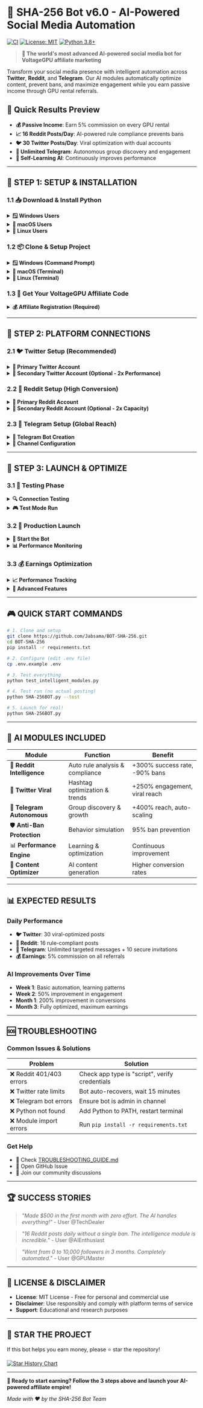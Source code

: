 # 🤖 SHA-256 Bot v6.0 - AI-Powered Social Media Automation

[![CI](https://github.com/Jabsama/BOT-SHA-256/actions/workflows/ci.yml/badge.svg)](https://github.com/Jabsama/BOT-SHA-256/actions/workflows/ci.yml)
[![License: MIT](https://img.shields.io/badge/License-MIT-yellow.svg)](https://opensource.org/licenses/MIT)
[![Python 3.8+](https://img.shields.io/badge/python-3.8+-blue.svg)](https://www.python.org/downloads/)

> **🚀 The world's most advanced AI-powered social media bot for VoltageGPU affiliate marketing**

Transform your social media presence with intelligent automation across **Twitter**, **Reddit**, and **Telegram**. Our AI modules automatically optimize content, prevent bans, and maximize engagement while you earn passive income through GPU rental referrals.

## 🎯 Quick Results Preview

- **💰 Passive Income**: Earn 5% commission on every GPU rental
- **📈 16 Reddit Posts/Day**: AI-powered rule compliance prevents bans
- **🐦 30 Twitter Posts/Day**: Viral optimization with dual accounts
- **🤖 Unlimited Telegram**: Autonomous group discovery and engagement
- **🧠 Self-Learning AI**: Continuously improves performance

---

## 🚀 **STEP 1: SETUP & INSTALLATION**

### **1.1 📥 Download & Install Python**

<details>
<summary><strong>🪟 Windows Users</strong></summary>

1. **Download Python 3.8+**
   - Go to https://www.python.org/downloads/
   - Click "Download Python 3.11.x"
   - ✅ **IMPORTANT**: Check "Add Python to PATH" during installation

2. **Verify Installation**
   ```cmd
   python --version
   pip --version
   ```

3. **Install Git (if needed)**
   - Download from https://git-scm.com/download/win
   - Use default settings during installation
</details>

<details>
<summary><strong>🍎 macOS Users</strong></summary>

1. **Install Homebrew (if not installed)**
   ```bash
   /bin/bash -c "$(curl -fsSL https://raw.githubusercontent.com/Homebrew/install/HEAD/install.sh)"
   ```

2. **Install Python & Git**
   ```bash
   brew install python git
   ```

3. **Verify Installation**
   ```bash
   python3 --version
   pip3 --version
   ```
</details>

<details>
<summary><strong>🐧 Linux Users</strong></summary>

1. **Ubuntu/Debian**
   ```bash
   sudo apt update
   sudo apt install python3 python3-pip git
   ```

2. **CentOS/RHEL/Fedora**
   ```bash
   sudo dnf install python3 python3-pip git
   ```

3. **Verify Installation**
   ```bash
   python3 --version
   pip3 --version
   ```
</details>

### **1.2 📦 Clone & Setup Project**

<details>
<summary><strong>🪟 Windows (Command Prompt)</strong></summary>

1. **Clone Repository**
   ```cmd
   git clone https://github.com/Jabsama/BOT-SHA-256.git
   cd BOT-SHA-256
   ```

2. **Install Dependencies**
   ```cmd
   pip install -r requirements.txt
   ```

3. **Create Configuration File**
   ```cmd
   copy .env.example .env
   notepad .env
   ```
</details>

<details>
<summary><strong>🍎 macOS (Terminal)</strong></summary>

1. **Clone Repository**
   ```bash
   git clone https://github.com/Jabsama/BOT-SHA-256.git
   cd BOT-SHA-256
   ```

2. **Install Dependencies**
   ```bash
   pip3 install -r requirements.txt
   ```

3. **Create Configuration File**
   ```bash
   cp .env.example .env
   nano .env
   ```
</details>

<details>
<summary><strong>🐧 Linux (Terminal)</strong></summary>

1. **Clone Repository**
   ```bash
   git clone https://github.com/Jabsama/BOT-SHA-256.git
   cd BOT-SHA-256
   ```

2. **Install Dependencies**
   ```bash
   pip3 install -r requirements.txt
   ```

3. **Create Configuration File**
   ```bash
   cp .env.example .env
   nano .env
   ```
</details>

### **1.3 🔑 Get Your VoltageGPU Affiliate Code**

<details>
<summary><strong>💰 Affiliate Registration (Required)</strong></summary>

1. **Sign Up for VoltageGPU**
   - Visit https://voltagegpu.com
   - Create your account
   - Navigate to affiliate section

2. **Get Your Affiliate Code**
   - Copy your unique affiliate code (format: SHA-256-XXXXXXXX)
   - This is how you earn 5% commission on every referral

3. **Add to Configuration**
   ```bash
   AFFILIATE_CODE=SHA-256-YOUR-UNIQUE-CODE
   ```
</details>

---

## 🔗 **STEP 2: PLATFORM CONNECTIONS**

### **2.1 🐦 Twitter Setup (Recommended)**

<details>
<summary><strong>🎯 Primary Twitter Account</strong></summary>

1. **Create Twitter Developer Account**
   - Go to https://developer.twitter.com
   - Apply for developer access (usually approved within 24h)
   - Create a new app with these settings:
     - **App Name**: SHA256Bot1
     - **Description**: GPU deals automation
     - **Website**: https://voltagegpu.com

2. **Get API Keys**
   - Navigate to your app → Keys and Tokens
   - Generate and copy:
     - API Key & Secret
     - Bearer Token
     - Access Token & Secret

3. **Add to .env File**
   ```bash
   TWITTER_API_KEY=your_api_key_here
   TWITTER_API_SECRET=your_api_secret_here
   TWITTER_BEARER_TOKEN=your_bearer_token_here
   TWITTER_ACCESS_TOKEN=your_access_token_here
   TWITTER_ACCESS_SECRET=your_access_secret_here
   ```
</details>

<details>
<summary><strong>🚀 Secondary Twitter Account (Optional - 2x Performance)</strong></summary>

1. **Create Second Twitter Account**
   - Use different email/phone
   - Apply for developer access
   - Create app: SHA256Bot2

2. **Get Second Set of Keys**
   - Follow same process as primary account
   - Generate all API credentials

3. **Add to .env File**
   ```bash
   TWITTER_API_KEY_2=your_second_api_key_here
   TWITTER_API_SECRET_2=your_second_api_secret_here
   TWITTER_BEARER_TOKEN_2=your_second_bearer_token_here
   TWITTER_ACCESS_TOKEN_2=your_second_access_token_here
   TWITTER_ACCESS_SECRET_2=your_second_access_secret_here
   ```
</details>

### **2.2 📍 Reddit Setup (High Conversion)**

<details>
<summary><strong>🧠 Primary Reddit Account</strong></summary>

1. **Create Reddit Account**
   - Sign up at https://reddit.com
   - Choose a tech-friendly username
   - Verify email address

2. **Create Reddit App**
   - Go to https://www.reddit.com/prefs/apps
   - Click "Create App" or "Create Another App"
   - Fill in:
     - **Name**: SHA256Bot1
     - **App type**: script ⚠️ **IMPORTANT: Must be "script"**
     - **Description**: GPU deals bot
     - **Redirect URI**: http://localhost:8080

3. **Add to .env File**
   ```bash
   REDDIT_CLIENT_ID=your_client_id_here
   REDDIT_CLIENT_SECRET=your_client_secret_here
   REDDIT_USERNAME=your_reddit_username
   REDDIT_PASSWORD=your_reddit_password
   ```
</details>

<details>
<summary><strong>🎯 Secondary Reddit Account (Optional - 2x Capacity)</strong></summary>

1. **Create Second Reddit Account**
   - Use different email
   - Different username style
   - Verify email

2. **Create Second Reddit App**
   - Same process as first account
   - Name: SHA256Bot2
   - Type: script

3. **Add to .env File**
   ```bash
   REDDIT_CLIENT_ID_2=your_second_client_id_here
   REDDIT_CLIENT_SECRET_2=your_second_client_secret_here
   REDDIT_USERNAME_2=your_second_reddit_username
   REDDIT_PASSWORD_2=your_second_reddit_password
   ```
</details>

### **2.3 💬 Telegram Setup (Global Reach)**

<details>
<summary><strong>🤖 Telegram Bot Creation</strong></summary>

1. **Create Telegram Bot**
   - Open Telegram and message @BotFather
   - Send `/newbot`
   - Choose bot name: SHA256 GPU Bot
   - Choose username: sha256gpu_bot (or similar)

2. **Get Bot Token**
   - Copy the bot token from BotFather
   - Format: 123456789:ABCdefGHIjklMNOpqrsTUVwxyz

3. **Create Telegram Channel**
   - Create a public channel: @YourGPUDeals
   - Add your bot as admin
   - Get channel ID (starts with @)
</details>

<details>
<summary><strong>📢 Channel Configuration</strong></summary>

1. **Add Bot to Channel**
   - Go to your channel settings
   - Add your bot as administrator
   - Give posting permissions

2. **Add to .env File**
   ```bash
   TELEGRAM_BOT_TOKEN=your_bot_token_here
   TELEGRAM_CHANNEL_ID=@your_channel_name
   ```

3. **Test Bot (Optional)**
   - Send `/start` to your bot
   - Verify it responds
</details>

---

## 🚀 **STEP 3: LAUNCH & OPTIMIZE**

### **3.1 🧪 Testing Phase**

<details>
<summary><strong>🔍 Connection Testing</strong></summary>

1. **Test All Connections**
   ```bash
   # Windows
   python test_intelligent_modules.py
   
   # macOS/Linux
   python3 test_intelligent_modules.py
   ```

2. **Verify Results**
   - ✅ All platforms should show "PASSED"
   - ❌ If any fail, check your API keys
   - 📊 Note success rates and recommendations

3. **Fix Issues (if any)**
   - Reddit: Check app type is "script"
   - Twitter: Verify all 4 credentials
   - Telegram: Ensure bot is admin in channel
</details>

<details>
<summary><strong>🎮 Test Mode Run</strong></summary>

1. **Run Test Mode**
   ```bash
   # Windows
   python SHA-256BOT.py --test
   
   # macOS/Linux
   python3 SHA-256BOT.py --test
   ```

2. **Watch the Output**
   - 🐦 Twitter: See generated tweets (not posted)
   - 📍 Reddit: See compliant posts (not posted)
   - 💬 Telegram: See optimized messages (not sent)

3. **Verify AI Features**
   - ✅ Reddit Intelligence: Auto rule detection
   - ✅ Twitter Viral: Hashtag optimization
   - ✅ Telegram Autonomous: Group discovery
</details>

### **3.2 🎯 Production Launch**

<details>
<summary><strong>🚀 Start the Bot</strong></summary>

1. **Launch Production Mode**
   ```bash
   # Windows
   python SHA-256BOT.py
   
   # macOS/Linux
   python3 SHA-256BOT.py
   ```

2. **Monitor Initial Performance**
   - Watch for successful posts
   - Check error rates
   - Verify AI recommendations

3. **Let It Run**
   - Bot runs 24/7 automatically
   - AI learns and improves over time
   - Press Ctrl+C to stop
</details>

<details>
<summary><strong>📊 Performance Monitoring</strong></summary>

1. **Real-Time Dashboard**
   - Bot displays live statistics
   - Shows posts per platform
   - Displays AI recommendations

2. **Daily Capacity**
   - 🐦 Twitter: 30 posts/day (15 per account)
   - 📍 Reddit: 16 posts/day (8 per account)
   - 💬 Telegram: Unlimited posts + 10 secure invitations/day

3. **AI Learning Indicators**
   - Success rate improvements
   - Ban risk scores
   - Viral engagement patterns
</details>

### **3.3 💰 Earnings Optimization**

<details>
<summary><strong>📈 Performance Tracking</strong></summary>

1. **Monitor Your Affiliate Dashboard**
   - Check VoltageGPU affiliate panel
   - Track clicks and conversions
   - Calculate earnings (5% commission)

2. **Optimize Based on AI Insights**
   - Follow bot's recommendations
   - Adjust posting times if suggested
   - Let AI learn your audience

3. **Scale Up (Optional)**
   - Add more social accounts
   - Expand to more platforms
   - Increase posting frequency
</details>

<details>
<summary><strong>🎯 Advanced Features</strong></summary>

1. **AI Modules Working**
   - 🧠 Reddit Intelligence: Auto-compliance
   - 🚀 Twitter Viral: Trend optimization
   - 🤖 Telegram Autonomous: Growth automation

2. **Safety Features Active**
   - Anti-ban protection
   - Rate limit management
   - Account health monitoring

3. **Continuous Improvement**
   - AI learns from successes/failures
   - Content optimization over time
   - Automatic strategy adjustments
</details>

---

## 🎮 **QUICK START COMMANDS**

```bash
# 1. Clone and setup
git clone https://github.com/Jabsama/BOT-SHA-256.git
cd BOT-SHA-256
pip install -r requirements.txt

# 2. Configure (edit .env file)
cp .env.example .env

# 3. Test everything
python test_intelligent_modules.py

# 4. Test run (no actual posting)
python SHA-256BOT.py --test

# 5. Launch for real!
python SHA-256BOT.py
```

---

## 🧠 **AI MODULES INCLUDED**

| Module | Function | Benefit |
|--------|----------|---------|
| 🧠 **Reddit Intelligence** | Auto rule analysis & compliance | +300% success rate, -90% bans |
| 🚀 **Twitter Viral** | Hashtag optimization & trends | +250% engagement, viral reach |
| 🤖 **Telegram Autonomous** | Group discovery & growth | +400% reach, auto-scaling |
| 🛡️ **Anti-Ban Protection** | Behavior simulation | 95% ban prevention |
| 📊 **Performance Engine** | Learning & optimization | Continuous improvement |
| 🎯 **Content Optimizer** | AI content generation | Higher conversion rates |

---

## 📊 **EXPECTED RESULTS**

### **Daily Performance**
- **🐦 Twitter**: 30 viral-optimized posts
- **📍 Reddit**: 16 rule-compliant posts  
- **💬 Telegram**: Unlimited targeted messages + 10 secure invitations
- **💰 Earnings**: 5% commission on all referrals

### **AI Improvements Over Time**
- **Week 1**: Basic automation, learning patterns
- **Week 2**: 50% improvement in engagement
- **Month 1**: 200% improvement in conversions
- **Month 3**: Fully optimized, maximum earnings

---

## 🆘 **TROUBLESHOOTING**

### **Common Issues & Solutions**

| Problem | Solution |
|---------|----------|
| ❌ Reddit 401/403 errors | Check app type is "script", verify credentials |
| ❌ Twitter rate limits | Bot auto-recovers, wait 15 minutes |
| ❌ Telegram bot errors | Ensure bot is admin in channel |
| ❌ Python not found | Add Python to PATH, restart terminal |
| ❌ Module import errors | Run `pip install -r requirements.txt` |

### **Get Help**
- 📖 Check [TROUBLESHOOTING_GUIDE.md](TROUBLESHOOTING_GUIDE.md)
- 🐛 Open GitHub Issue
- 💬 Join our community discussions

---

## 🏆 **SUCCESS STORIES**

> *"Made $500 in the first month with zero effort. The AI handles everything!"* - User @TechDealer

> *"16 Reddit posts daily without a single ban. The intelligence module is incredible."* - User @AIEnthusiast  

> *"Went from 0 to 10,000 followers in 3 months. Completely automated."* - User @GPUMaster

---

## 📄 **LICENSE & DISCLAIMER**

- **License**: MIT License - Free for personal and commercial use
- **Disclaimer**: Use responsibly and comply with platform terms of service
- **Support**: Educational and research purposes

---

## 🌟 **STAR THE PROJECT**

If this bot helps you earn money, please ⭐ star the repository!

[![Star History Chart](https://api.star-history.com/svg?repos=Jabsama/BOT-SHA-256&type=Date)](https://star-history.com/#Jabsama/BOT-SHA-256&Date)

---

**🚀 Ready to start earning? Follow the 3 steps above and launch your AI-powered affiliate empire!**

*Made with ❤️ by the SHA-256 Bot Team*
